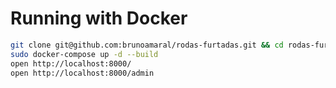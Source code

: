 # Running with Docker

```bash
git clone git@github.com:brunoamaral/rodas-furtadas.git && cd rodas-furtadas
sudo docker-compose up -d --build
open http://localhost:8000/ 
open http://localhost:8000/admin
```